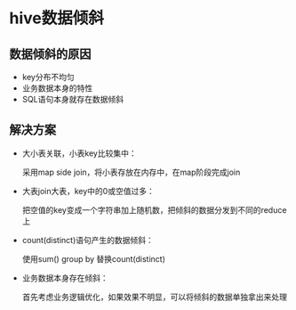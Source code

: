 # hive数据倾斜

## 数据倾斜的原因

- key分布不均匀
- 业务数据本身的特性
- SQL语句本身就存在数据倾斜

## 解决方案

- 大小表关联，小表key比较集中：

  采用map side join，将小表存放在内存中，在map阶段完成join

- 大表join大表，key中的0或空值过多：

  把空值的key变成一个字符串加上随机数，把倾斜的数据分发到不同的reduce上

- count(distinct)语句产生的数据倾斜：

  使用sum() group by 替换count(distinct)

- 业务数据本身存在倾斜：

  首先考虑业务逻辑优化，如果效果不明显，可以将倾斜的数据单独拿出来处理